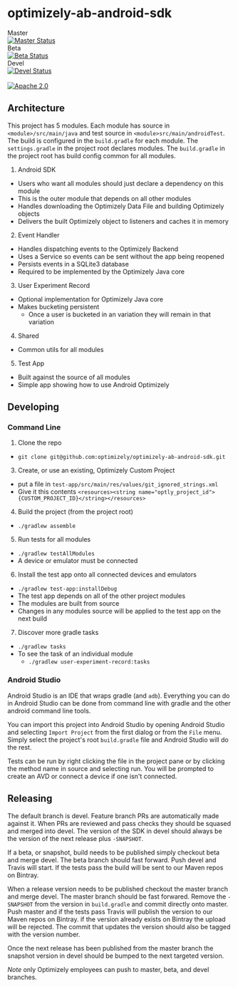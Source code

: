 # optimizely-ab-android-sdk
Master<br/> 
[![Master Status](https://travis-ci.com/optimizely/optimizely-ab-android-sdk.svg?token=gwpzBrYRAoACxHs4ThQT&branch=master)](https://travis-ci.com/optimizely/optimizely-ab-android-sdk)
<br/>
Beta<br/>
[![Beta Status](https://travis-ci.com/optimizely/optimizely-ab-android-sdk.svg?token=gwpzBrYRAoACxHs4ThQT&branch=beta)](https://travis-ci.com/optimizely/optimizely-ab-android-sdk)
<br/>
Devel<br/> 
[![Devel Status](https://travis-ci.com/optimizely/optimizely-ab-android-sdk.svg?token=gwpzBrYRAoACxHs4ThQT&branch=devel)](https://travis-ci.com/optimizely/optimizely-ab-android-sdk)
<br/>
<br/>
[![Apache 2.0](https://img.shields.io/github/license/nebula-plugins/gradle-extra-configurations-plugin.svg)](http://www.apache.org/licenses/LICENSE-2.0)

## Architecture

This project has 5 modules. Each module has source in `<module>/src/main/java`
and test source in `<module>src/main/androidTest`. The build is configured
in the `build.gradle` for each module.  The `settings.gradle` in the project
root declares modules.  The `build.gradle` in the project root has build
config common for all modules.

1. Android SDK
  - Users who want all modules should just declare a dependency on this module
  - This is the outer module that depends on all other modules
  - Handles downloading the Optimizely Data File and building Optimizely objects
  - Delivers the built Optimizely object to listeners and caches it in memory
2. Event Handler
  - Handles dispatching events to the Optimizely Backend
  - Uses a Service so events can be sent without the app being reopened
  - Persists events in a SQLite3 database
  - Required to be implemented by the Optimizely Java core
3. User Experiment Record
  - Optional implementation for Optimizely Java core
  - Makes bucketing persistent
    - Once a user is bucketed in an variation they will remain in that variation
4. Shared
  - Common utils for all modules
5. Test App
  - Built against the source of all modules
  - Simple app showing how to use Android Optimizely

## Developing

### Command Line

1. Clone the repo
  * `git clone git@github.com:optimizely/optimizely-ab-android-sdk.git`
3. Create, or use an existing, Optimizely Custom Project 
  * put a file in `test-app/src/main/res/values/git_ignored_strings.xml`
  * Give it this contents `<resources><string name="optly_project_id">{CUSTOM_PROJECT_ID}</string></resources>`
4. Build the project (from the project root)
  * `./gradlew assemble`
5. Run tests for all modules
  * `./gradlew testAllModules`
  * A device or emulator must be connected
6. Install the test app onto all connected devices and emulators
  * `./gradlew test-app:installDebug`
  * The test app depends on all of the other project modules
  * The modules are built from source
  * Changes in any modules source will be applied to the test app on the next build
7.  Discover more gradle tasks
  * `./gradlew tasks`
  * To see the task of an individual module
    * `./gradlew user-experiment-record:tasks`

### Android Studio

Android Studio is an IDE that wraps gradle (and `adb`).  Everything you can do in Android Studio can be done from command line with gradle and the other android command line tools.  

You can import this project into Android Studio by opening Android Studio and selecting `Import Project` from the first dialog or from the `File` menu.  Simply select the project's root `build.gradle` file and Android Studio will do the rest.

Tests can be run by right clicking the file in the project pane or by clicking the method name in source and selecting run.  You will be prompted to create an AVD or connect a device if one isn't connected.  

## Releasing

The default branch is devel.  Feature branch PRs are automatically made against it. When PRs are reviewed and pass checks they should be squased and merged into devel.  The version of the SDK in devel should always be the version of the next release plus `-SNAPSHOT`.  

If a beta, or snapshot, build needs to be published simply checkout beta and merge devel.  The beta branch should fast forward.  Push devel and Travis will start.  If the tests pass the build will be sent to our Maven repos on Bintray.  

When a release version needs to be published checkout the master branch and merge devel.  The master branch should be fast forwared.  Remove the `-SNAPSHOT` from the version in `build.gradle` and commit directly onto master. Push master and if the tests pass Travis will publish the version to our Maven repos on Bintray.  if the version already exists on Bintray the upload will be rejected.  The commit that updates the version should also be tagged with the version number.

Once the next release has been published from the master branch the snapshot version in devel should be bumped to the next targeted version.

*Note* only Optimizely employees can push to master, beta, and devel branches.